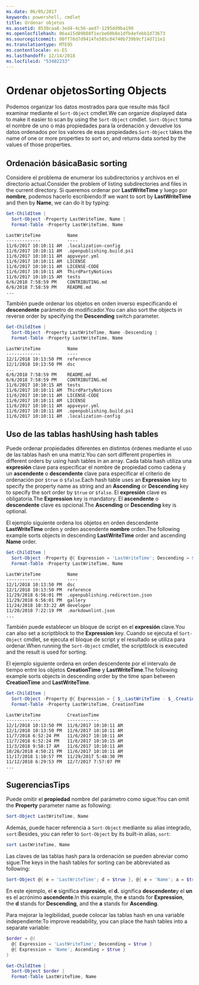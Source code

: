 ```yaml
---
ms.date: 06/05/2017
keywords: powershell, cmdlet
title: Ordenar objetos
ms.assetid: 8530caa8-3ed4-4c56-aed7-1295dd9ba199
ms.openlocfilehash: 06aa15d89888f1ecbe60b8e1dfb4efebb1d73673
ms.sourcegitcommit: 00ff76d7d9414fe585c04740b739b9cf14d711e1
ms.translationtype: MTE95
ms.contentlocale: es-ES
ms.lasthandoff: 12/14/2018
ms.locfileid: "53402233"
---
```

# <a name="sorting-objects"></a><span data-ttu-id="7d84d-103">Ordenar objetos</span><span class="sxs-lookup"><span data-stu-id="7d84d-103">Sorting Objects</span></span>

<span data-ttu-id="7d84d-104">Podemos organizar los datos mostrados para que resulte más fácil examinar mediante el `Sort-Object` cmdlet.</span><span class="sxs-lookup"><span data-stu-id="7d84d-104">We can organize displayed data to make it easier to scan by using the `Sort-Object` cmdlet.</span></span> <span data-ttu-id="7d84d-105">`Sort-Object` toma el nombre de uno o más propiedades para la ordenación y devuelve los datos ordenados por los valores de esas propiedades.</span><span class="sxs-lookup"><span data-stu-id="7d84d-105">`Sort-Object` takes the name of one or more properties to sort on, and returns data sorted by the values of those properties.</span></span>

## <a name="basic-sorting"></a><span data-ttu-id="7d84d-106">Ordenación básica</span><span class="sxs-lookup"><span data-stu-id="7d84d-106">Basic sorting</span></span>

<span data-ttu-id="7d84d-107">Considere el problema de enumerar los subdirectorios y archivos en el directorio actual.</span><span class="sxs-lookup"><span data-stu-id="7d84d-107">Consider the problem of listing subdirectories and files in the current directory.</span></span>
<span data-ttu-id="7d84d-108">Si queremos ordenar por **LastWriteTime** y luego por **nombre**, podemos hacerlo escribiendo:</span><span class="sxs-lookup"><span data-stu-id="7d84d-108">If we want to sort by **LastWriteTime** and then by **Name**, we can do it by typing:</span></span>

```powershell
Get-ChildItem |
  Sort-Object -Property LastWriteTime, Name |
  Format-Table -Property LastWriteTime, Name
```

```output
LastWriteTime          Name
-------------          ----
11/6/2017 10:10:11 AM  .localization-config
11/6/2017 10:10:11 AM  .openpublishing.build.ps1
11/6/2017 10:10:11 AM  appveyor.yml
11/6/2017 10:10:11 AM  LICENSE
11/6/2017 10:10:11 AM  LICENSE-CODE
11/6/2017 10:10:11 AM  ThirdPartyNotices
11/6/2017 10:10:15 AM  tests
6/6/2018 7:58:59 PM    CONTRIBUTING.md
6/6/2018 7:58:59 PM    README.md
...
```

<span data-ttu-id="7d84d-109">También puede ordenar los objetos en orden inverso especificando el **descendente** parámetro de modificador.</span><span class="sxs-lookup"><span data-stu-id="7d84d-109">You can also sort the objects in reverse order by specifying the **Descending** switch parameter.</span></span>

```powershell
Get-ChildItem |
  Sort-Object -Property LastWriteTime, Name -Descending |
  Format-Table -Property LastWriteTime, Name
```

```output
LastWriteTime          Name
-------------          ----
12/1/2018 10:13:50 PM  reference
12/1/2018 10:13:50 PM  dsc
...
6/6/2018 7:58:59 PM    README.md
6/6/2018 7:58:59 PM    CONTRIBUTING.md
11/6/2017 10:10:15 AM  tests
11/6/2017 10:10:11 AM  ThirdPartyNotices
11/6/2017 10:10:11 AM  LICENSE-CODE
11/6/2017 10:10:11 AM  LICENSE
11/6/2017 10:10:11 AM  appveyor.yml
11/6/2017 10:10:11 AM  .openpublishing.build.ps1
11/6/2017 10:10:11 AM  .localization-config
```

## <a name="using-hash-tables"></a><span data-ttu-id="7d84d-110">Uso de las tablas hash</span><span class="sxs-lookup"><span data-stu-id="7d84d-110">Using hash tables</span></span>

<span data-ttu-id="7d84d-111">Puede ordenar propiedades diferentes en distintos órdenes mediante el uso de las tablas hash en una matriz.</span><span class="sxs-lookup"><span data-stu-id="7d84d-111">You can sort different properties in different orders by using hash tables in an array.</span></span>
<span data-ttu-id="7d84d-112">Cada tabla hash utiliza una **expresión** clave para especificar el nombre de propiedad como cadena y un **ascendente** o **descendente** clave para especificar el criterio de ordenación por `$true` o `$false`.</span><span class="sxs-lookup"><span data-stu-id="7d84d-112">Each hash table uses an **Expression** key to specify the property name as string and an **Ascending** or **Descending** key to specify the sort order by `$true` or `$false`.</span></span>
<span data-ttu-id="7d84d-113">El **expresión** clave es obligatoria.</span><span class="sxs-lookup"><span data-stu-id="7d84d-113">The **Expression** key is mandatory.</span></span>
<span data-ttu-id="7d84d-114">El **ascendente** o **descendente** clave es opcional.</span><span class="sxs-lookup"><span data-stu-id="7d84d-114">The **Ascending** or **Descending** key is optional.</span></span>

<span data-ttu-id="7d84d-115">El ejemplo siguiente ordena los objetos en orden descendente **LastWriteTime** orden y orden ascendente **nombre** orden.</span><span class="sxs-lookup"><span data-stu-id="7d84d-115">The following example sorts objects in descending **LastWriteTime** order and ascending **Name** order.</span></span>

```powershell
Get-ChildItem |
  Sort-Object -Property @{ Expression = 'LastWriteTime'; Descending = $true }, @{ Expression = 'Name'; Ascending = $true } |
  Format-Table -Property LastWriteTime, Name
```

```output
LastWriteTime          Name
-------------          ----
12/1/2018 10:13:50 PM  dsc
12/1/2018 10:13:50 PM  reference
11/29/2018 6:56:01 PM  .openpublishing.redirection.json
11/29/2018 6:56:01 PM  gallery
11/24/2018 10:33:22 AM developer
11/20/2018 7:22:19 PM  .markdownlint.json
...
```

<span data-ttu-id="7d84d-116">También puede establecer un bloque de script en el **expresión** clave.</span><span class="sxs-lookup"><span data-stu-id="7d84d-116">You can also set a scriptblock to the **Expression** key.</span></span>
<span data-ttu-id="7d84d-117">Cuando se ejecuta el `Sort-Object` cmdlet, se ejecuta el bloque de script y el resultado se utiliza para ordenar.</span><span class="sxs-lookup"><span data-stu-id="7d84d-117">When running the `Sort-Object` cmdlet, the scriptblock is executed and the result is used for sorting.</span></span>

<span data-ttu-id="7d84d-118">El ejemplo siguiente ordena en orden descendente por el intervalo de tiempo entre los objetos **CreationTime** y **LastWriteTime**.</span><span class="sxs-lookup"><span data-stu-id="7d84d-118">The following example sorts objects in descending order by the time span between **CreationTime** and **LastWriteTime**.</span></span>

```powershell
Get-ChildItem |
  Sort-Object -Property @{ Expression = { $_.LastWriteTime - $_.CreationTime }; Descending = $true } |
  Format-Table -Property LastWriteTime, CreationTime
```

```output
LastWriteTime          CreationTime
-------------          ------------
12/1/2018 10:13:50 PM  11/6/2017 10:10:11 AM
12/1/2018 10:13:50 PM  11/6/2017 10:10:11 AM
11/7/2018 6:52:24 PM   11/6/2017 10:10:11 AM
11/7/2018 6:52:24 PM   11/6/2017 10:10:15 AM
11/3/2018 9:58:17 AM   11/6/2017 10:10:11 AM
10/26/2018 4:50:21 PM  11/6/2017 10:10:11 AM
11/17/2018 1:10:57 PM  11/29/2017 5:48:30 PM
11/12/2018 6:29:53 PM  12/7/2017 7:57:07 PM
...
```

## <a name="tips"></a><span data-ttu-id="7d84d-119">Sugerencias</span><span class="sxs-lookup"><span data-stu-id="7d84d-119">Tips</span></span>

<span data-ttu-id="7d84d-120">Puede omitir el **propiedad** nombre del parámetro como sigue:</span><span class="sxs-lookup"><span data-stu-id="7d84d-120">You can omit the **Property** parameter name as following:</span></span>

```powershell
Sort-Object LastWriteTime, Name
```

<span data-ttu-id="7d84d-121">Además, puede hacer referencia a `Sort-Object` mediante su alias integrado, `sort`:</span><span class="sxs-lookup"><span data-stu-id="7d84d-121">Besides, you can refer to `Sort-Object` by its built-in alias, `sort`:</span></span>

```powershell
sort LastWriteTime, Name
```

<span data-ttu-id="7d84d-122">Las claves de las tablas hash para la ordenación se pueden abreviar como sigue:</span><span class="sxs-lookup"><span data-stu-id="7d84d-122">The keys in the hash tables for sorting can be abbreviated as following:</span></span>

```powershell
Sort-Object @{ e = 'LastWriteTime'; d = $true }, @{ e = 'Name'; a = $true }
```

<span data-ttu-id="7d84d-123">En este ejemplo, el **e** significa **expresión**, el **d.** significa **descendente**y el **un** es el acrónimo **ascendente**.</span><span class="sxs-lookup"><span data-stu-id="7d84d-123">In this example, the **e** stands for **Expression**, the **d** stands for **Descending**, and the **a** stands for **Ascending**.</span></span>

<span data-ttu-id="7d84d-124">Para mejorar la legibilidad, puede colocar las tablas hash en una variable independiente:</span><span class="sxs-lookup"><span data-stu-id="7d84d-124">To improve readability, you can place the hash tables into a separate variable:</span></span>

```powershell
$order = @(
  @{ Expression = 'LastWriteTime'; Descending = $true }
  @{ Expression = 'Name'; Ascending = $true }
)

Get-ChildItem |
  Sort-Object $order |
  Format-Table LastWriteTime, Name
```